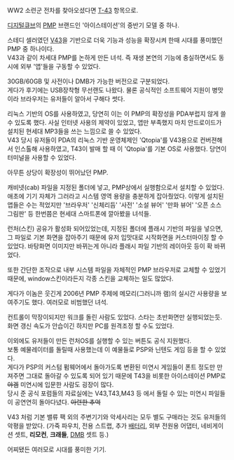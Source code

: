 WW2 소련군 전차를 찾아오셨다면 [T-43](T-43.md) 항목으로.

  
[디지털큐브](%EB%94%94%EC%A7%80%ED%84%B8%ED%81%90%EB%B8%8C.md)의 [PMP](PMP.md)
브랜드인 '아이스테이션'의 중반기 모델 중 하나.

스테디 셀러였던 [V43](V43.md)을 기반으로 더욱 기능과 성능을 확장시켜 한때 시대를 풍미했던 PMP 중 하나이다.  
V43과 같이 차세대 PMP를 논하게 만든 녀석. 즉 재생 본연의 기능에 충실하면서도 동시에 외부 '앱'들을 구동할 수 있었다.

30GB/60GB 및 사전이나 DMB가 가능한 버전으로 구분되었다.  
게다가 후기에는 USB장착형 무선랜도 나왔다. 물론 공식적인 소프트웨어 지원이 병맛이라 브라우저는 유저들이 알아서 구해다 썻다.

리눅스 기반의 OS를 사용하였고, 당연히 이는 이 PMP의 확장성을 PDA부럽지 않게 쓸 수 있도록 했다. 사실 인터넷 사용의 제약이
있었고, 앱만 부족했지 마치 안드로이드가 설치된 현세대 MP3들을 쓰는 느낌으로 쓸 수 있었다.  
V43 당시 유저들이 PDA의 리눅스 기반 운영체제인 'Qtopia'를 V43용으로 컨버젼해서 인스톨해 사용하였고, T43이 발매 할 때 이
'Qtopia'를 기본 OS로 사용했다. 당연이 터미널을 사용할 수 있었다.

아무튼 상당이 확장성이 뛰어났던 PMP.

캐비넷(cab) 파일을 지정된 폴더에 넣고, PMP상에서 실행함으로서 설치할 수 있었다. 애초에 기기 자체가 그러라고 시스템 영역 용량을
충분하게 잡아줬었다. 이렇게 설치된 앱들은 수는 적었지만 '브라우저' '신체리듬' '사전' '소설 뷰어' '만화 뷰어' '오픈 소스 그림판'
등 한번쯤은 현세대 스마트폰에 깔아봤을 녀석들.

런처(스킨) 공유가 활성화 되어있었는데, 지정된 폴더에 플래시 기반의 파일을 넣으면, 그 파일로 기본 화면을 잡아주기 때문에 유저 입맛대로
시작화면을 커스터마이징 할 수 있었다. 바탕화면 이미지만 바뀌는게 아니라 플래시 파일 기반의 레이아웃 등이 확 바뀌었다.

또한 간단한 조작으로 내부 시스템 파일을 자체적인 PMP 브라우저로 교체할 수 있었기 때문에, window스킨이라든지 각종 스킨을 교체하는
일도 많았다.

게다가 이놈은 웃긴게 2006년 PMP 주제에 메모리(그러니까 램)의 실시간 사용량을 보여주기도 했다. 여러모로 비범했던 녀석.

컨트롤이 막장이되지만 워크를 돌린 사람도 있었다. 스타는 초반화면만 실행되었는듯.  
화면 갱신 속도가 안습이긴 하지만 PC를 원격조정 할 수도 있었다.

이외에도 유저들이 만든 런처OS를 실행할 수 있는 버튼도 공식 지원했다.  
보통 예물레이터를 돌릴때 사용했는데 이 예물들로 PSP와 닌텐도 게임 등을 할 수 있었다.  
게다가 PSP의 커스텀 펌웨어에서 돌아가도록 변환된 미연시 게임들이 폰트 정도만 만져주면 그대로 돌아갈 수 있도록 되어 있기 때문에 T43을
비롯한 아이스테이션 PMP로 <del>야겜</del> 미연시에 입문한 사람도 굉장이 많다.  
당시 준 공식 포럼들의 자료실에는 V43,T43,M43 등 에서 돌릴 수 있는 미연시 파일들이 공연연히 돌아다녔다. <del>아련한
추억</del>

V43 처럼 기본 밸류 팩 외의 주변기기와 악세사리는 모두 별도 구매라는 것도 유저들의 악평을 받았다. (가죽 파우치, 전용 스트랩, 추가
[배터리](%EB%B0%B0%ED%84%B0%EB%A6%AC.md), 외부 전원용 어댑터, 네비게이션 셋트, **리모컨**,
**크래들**, [DMB](DMB.md) 셋트 등.)

어찌됐든 여러모로 시대를 풍미한 기기.

